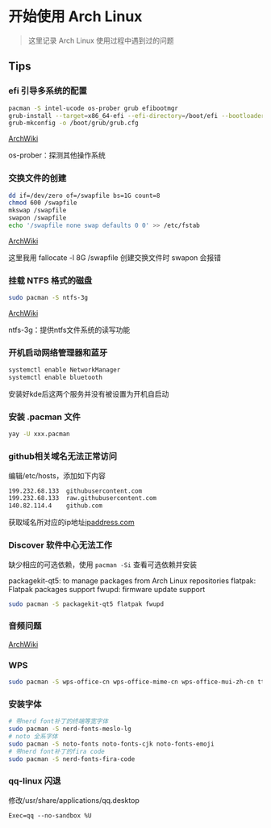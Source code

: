 # 开始使用 Arch Linux
> 这里记录 Arch Linux 使用过程中遇到过的问题

## Tips
### efi 引导多系统的配置
```bash
pacman -S intel-ucode os-prober grub efibootmgr
grub-install --target=x86_64-efi --efi-directory=/boot/efi --bootloader-id=GRUB
grub-mkconfig -o /boot/grub/grub.cfg
```
[ArchWiki](https://wiki.archlinux.org/index.php/GRUB_(%E7%AE%80%E4%BD%93%E4%B8%AD%E6%96%87))

os-prober：探测其他操作系统

### 交换文件的创建
```bash
dd if=/dev/zero of=/swapfile bs=1G count=8
chmod 600 /swapfile
mkswap /swapfile
swapon /swapfile
echo '/swapfile none swap defaults 0 0' >> /etc/fstab
```
[ArchWiki](https://wiki.archlinux.org/index.php/Swap_(%E7%AE%80%E4%BD%93%E4%B8%AD%E6%96%87))

这里我用 fallocate -l 8G /swapfile 创建交换文件时 swapon 会报错

### 挂载 NTFS 格式的磁盘
```bash
sudo pacman -S ntfs-3g
```
[ArchWiki](https://wiki.archlinux.org/index.php/NTFS-3G_(%E7%AE%80%E4%BD%93%E4%B8%AD%E6%96%87))

ntfs-3g：提供ntfs文件系统的读写功能

### 开机启动网络管理器和蓝牙
```bash
systemctl enable NetworkManager
systemctl enable bluetooth
```
安装好kde后这两个服务并没有被设置为开机自启动

### 安装 .pacman 文件
```bash
yay -U xxx.pacman
```

### github相关域名无法正常访问
编辑/etc/hosts，添加如下内容
```bash
199.232.68.133  githubusercontent.com
199.232.68.133  raw.githubusercontent.com
140.82.114.4    github.com
```
获取域名所对应的ip地址[ipaddress.com](ipaddress.com)

### Discover 软件中心无法工作

缺少相应的可选依赖，使用 `pacman -Si` 查看可选依赖并安装

packagekit-qt5: to manage packages from Arch Linux repositories
flatpak: Flatpak packages support
fwupd: firmware update support

```bash
sudo pacman -S packagekit-qt5 flatpak fwupd
```

### 音频问题

[ArchWiki](https://wiki.archlinux.org/index.php/PulseAudio_(简体中文))

### WPS
```bash
sudo pacman -S wps-office-cn wps-office-mime-cn wps-office-mui-zh-cn ttf-wps-fonts
```

### 安装字体

```bash
# 带nerd font补丁的终端等宽字体
sudo pacman -S nerd-fonts-meslo-lg
# noto 全系字体
sudo pacman -S noto-fonts noto-fonts-cjk noto-fonts-emoji
# 带nerd font补丁的fira code
sudo pacman -S nerd-fonts-fira-code
```

### qq-linux 闪退
修改/usr/share/applications/qq.desktop
```
Exec=qq --no-sandbox %U
```
